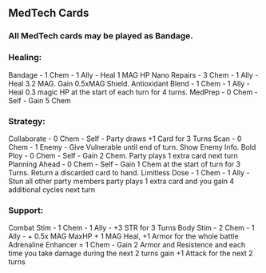 ## MedTech Cards

### All MedTech cards may be played as Bandage.

### Healing:

Bandage - 1 Chem - 1 Ally - Heal 1 MAG HP
Nano Repairs - 3 Chem - 1 Ally - Heal 3.2 MAG. Gain 0.5xMAG Shield.
Antioxidant Blend - 1 Chem - 1 Ally - Heal 0.3 magic HP at the start of each turn for 4 turns.
MedPrep - 0 Chem - Self - Gain 5 Chem

### Strategy:

Collaborate - 0 Chem - Self - Party draws +1 Card for 3 Turns
Scan - 0 Chem - 1 Enemy - Give Vulnerable until end of turn. Show Enemy Info.
Bold Ploy - 0 Chem - Self - Gain 2 Chem. Party plays 1 extra card next turn
Planning Ahead - 0 Chem - Self - Gain 1 Chem at the start of turn for 3 Turns. Return a discarded card to hand.
Limitless Dose - 1 Chem - 1 Ally - Stun all other party members party plays 1 extra card and you gain 4 additional cycles next turn

### Support:

Combat Stim - 1 Chem - 1 Ally - +3 STR for 3 Turns
Body Stim - 2 Chem - 1 Ally - + 0.5x MAG MaxHP + 1 MAG Heal, +1 Armor for the whole battle
Adrenaline Enhancer = 1 Chem - Gain 2 Armor and Resistence and each time you take damage during the next 2 turns gain +1 Attack for the next 2 turns